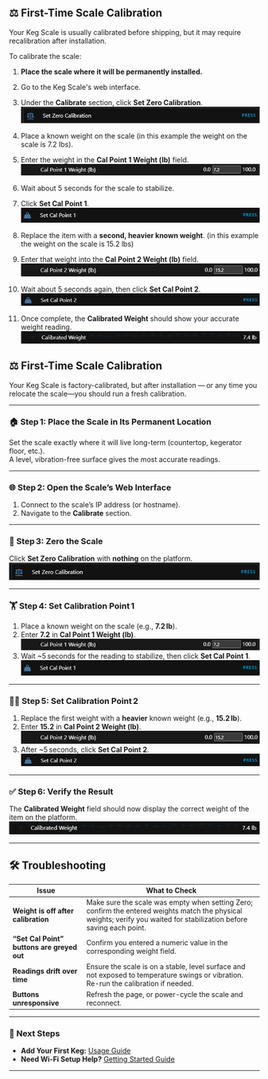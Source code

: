 ## ⚖️ First-Time Scale Calibration

Your Keg Scale is usually calibrated before shipping, but it may require recalibration after installation.

To calibrate the scale:

1. **Place the scale where it will be permanently installed.**
2. Go to the Keg Scale's web interface.
3. Under the **Calibrate** section, click **Set Zero Calibration**.  
   ![Step 3 - Set Zero Calibration](images/Step_3_Zero.png)

4. Place a known weight on the scale (in this example the weight on the scale is 7.2 lbs).
5. Enter the weight in the **Cal Point 1 Weight (lb)** field.  
   ![Step 5 - Cal Point 1 Weight](images/Cal_1_value.png)

6. Wait about 5 seconds for the scale to stabilize.
7. Click **Set Cal Point 1**.  
   ![Step 7 - Set Cal Point 1](images/Set_cal_1.png)

8. Replace the item with a **second, heavier known weight**. (in this example the weight on the scale is 15.2 lbs)
9. Enter that weight into the **Cal Point 2 Weight (lb)** field.  
   ![Step 9 - Cal Point 2 Weight](images/Cal_2_value.png)

10. Wait about 5 seconds again, then click **Set Cal Point 2**.  
    ![Step 10 - Set Cal Point 2](images/Set_cal_2.png)

11. Once complete, the **Calibrated Weight** should show your accurate weight reading.  
    ![Step 11 - Calibrated Weight](images/Cal_weight.png)


## ⚖️ First-Time Scale Calibration

Your Keg Scale is factory-calibrated, but after installation — or any time you relocate the scale—you should run a fresh calibration.

---

### 🏠 Step 1: Place the Scale in Its Permanent Location

Set the scale exactly where it will live long-term (countertop, kegerator floor, etc.).  
A level, vibration-free surface gives the most accurate readings.

---

### 🌐 Step 2: Open the Scale’s Web Interface

1. Connect to the scale’s IP address (or hostname).  
2. Navigate to the **Calibrate** section.

---

### 🔄 Step 3: Zero the Scale

Click **Set Zero Calibration** with **nothing** on the platform.  
![Step 3 – Set Zero Calibration](images/Step_3_Zero.png)

---

### 🏋️ Step 4: Set Calibration Point 1

1. Place a known weight on the scale (e.g., **7.2 lb**).  
2. Enter **7.2** in **Cal Point 1 Weight (lb)**.  
   ![Step 4 – Cal Point 1 Weight](images/Cal_1_value.png)  
3. Wait ~5 seconds for the reading to stabilize, then click **Set Cal Point 1**.  
   ![Step 4 – Set Cal Point 1](images/Set_cal_1.png)

---

### 🏋️‍♂️ Step 5: Set Calibration Point 2

1. Replace the first weight with a **heavier** known weight (e.g., **15.2 lb**).  
2. Enter **15.2** in **Cal Point 2 Weight (lb)**.  
   ![Step 5 – Cal Point 2 Weight](images/Cal_2_value.png)  
3. After ~5 seconds, click **Set Cal Point 2**.  
   ![Step 5 – Set Cal Point 2](images/Set_cal_2.png)

---

### ✅ Step 6: Verify the Result

The **Calibrated Weight** field should now display the correct weight of the item on the platform.  
![Step 6 – Calibrated Weight](images/Cal_weight.png)

---

## 🛠️ Troubleshooting

| Issue | What to Check |
|-------|---------------|
| **Weight is off after calibration** | Make sure the scale was empty when setting Zero; confirm the entered weights match the physical weights; verify you waited for stabilization before saving each point. |
| **“Set Cal Point” buttons are greyed out** | Confirm you entered a numeric value in the corresponding weight field. |
| **Readings drift over time** | Ensure the scale is on a stable, level surface and not exposed to temperature swings or vibration. Re-run the calibration if needed. |
| **Buttons unresponsive** | Refresh the page, or power-cycle the scale and reconnect. |

---

### 🍺 Next Steps

- **Add Your First Keg:** [Usage Guide](usage.md)  
- **Need Wi-Fi Setup Help?** [Getting Started Guide](wifi_setup.md)

---
